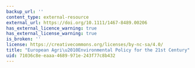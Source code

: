 ```yaml
---
backup_url: ''
content_type: external-resource
external_url: https://doi.org/10.1111/1467-8489.00206
has_external_licence_warning: true
has_external_license_warning: true
is_broken: ''
license: https://creativecommons.org/licenses/by-nc-sa/4.0/
title: "European Agri\u2010Environmental Policy for the 21st Century"
uid: 71036c8e-eaaa-4689-971e-243f77c8b432
---
```

